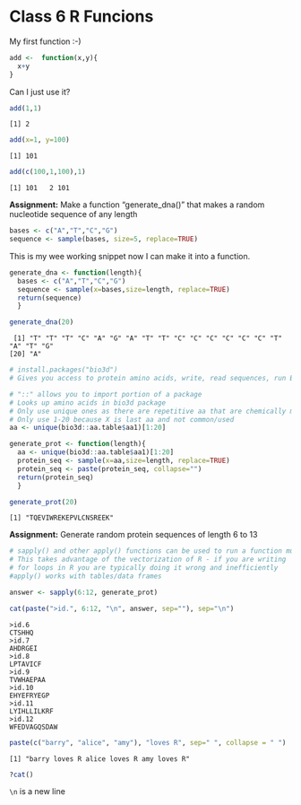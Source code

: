 # Class 6 R Funcions


My first function :-)

``` r
add <-  function(x,y){
  x+y
}
```

Can I just use it?

``` r
add(1,1)
```

    [1] 2

``` r
add(x=1, y=100)
```

    [1] 101

``` r
add(c(100,1,100),1)
```

    [1] 101   2 101

**Assignment:** Make a function “generate_dna()” that makes a random
nucleotide sequence of any length

``` r
bases <- c("A","T","C","G")
sequence <- sample(bases, size=5, replace=TRUE)
```

This is my wee working snippet now I can make it into a function.

``` r
generate_dna <- function(length){
  bases <- c("A","T","C","G")
  sequence <- sample(x=bases,size=length, replace=TRUE)
  return(sequence)
  }
```

``` r
generate_dna(20)
```

     [1] "T" "T" "T" "C" "A" "G" "A" "T" "T" "C" "C" "C" "C" "C" "C" "T" "A" "T" "G"
    [20] "A"

``` r
# install.packages("bio3d")
# Gives you access to protein amino acids, write, read sequences, run BLAST searches

# "::" allows you to import portion of a package
# Looks up amino acids in bio3d package
# Only use unique ones as there are repetitive aa that are chemically modified
# Only use 1-20 because X is last aa and not common/used
aa <- unique(bio3d::aa.table$aa1)[1:20]
```

``` r
generate_prot <- function(length){
  aa <- unique(bio3d::aa.table$aa1)[1:20]
  protein_seq <- sample(x=aa,size=length, replace=TRUE)
  protein_seq <- paste(protein_seq, collapse="")
  return(protein_seq)
  }
```

``` r
generate_prot(20)
```

    [1] "TQEVIWREKEPVLCNSREEK"

**Assignment:** Generate random protein sequences of length 6 to 13

``` r
# sapply() and other apply() functions can be used to run a function multiple times
# This takes advantage of the vectorization of R - if you are writing
# for loops in R you are typically doing it wrong and inefficiently
#apply() works with tables/data frames

answer <- sapply(6:12, generate_prot)
```

``` r
cat(paste(">id.", 6:12, "\n", answer, sep=""), sep="\n")
```

    >id.6
    CTSHHQ
    >id.7
    AHDRGEI
    >id.8
    LPTAVICF
    >id.9
    TVWHAEPAA
    >id.10
    EHYEFRYEGP
    >id.11
    LYIHLLILKRF
    >id.12
    WFEDVAGQSDAW

``` r
paste(c("barry", "alice", "amy"), "loves R", sep=" ", collapse = " ")
```

    [1] "barry loves R alice loves R amy loves R"

``` r
?cat()
```

`\n` is a new line
